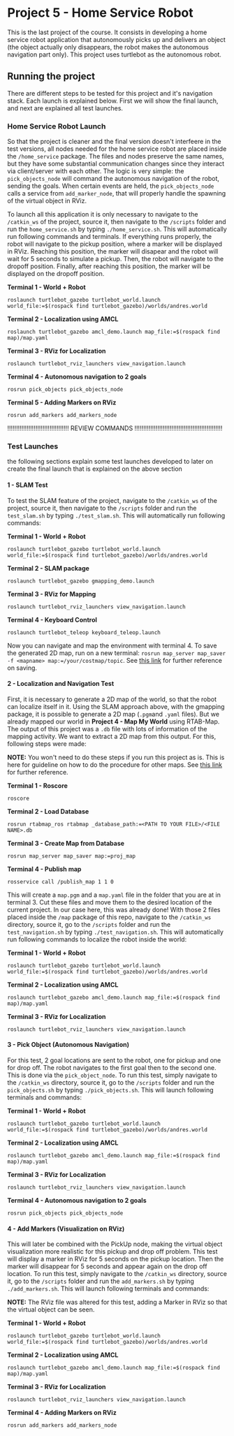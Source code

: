 # Project 5 - Home Service Robot

This is the last project of the course. It consists in developing a home service robot application that autonomously picks up and delivers an object (the object actually only disappears, the robot makes the autonomous navigation part only). This project uses turtlebot as the autonomous robot.


## Running the project

There are different steps to be tested for this project and it's navigation stack. Each launch is explained below. First we will show the final launch, and next are explained all test launches.

### Home Service Robot Launch

So that the project is cleaner and the final version doesn't interfeere in the test versions, all nodes needed for the home service robot are placed inside the `/home_service` package. The files and nodes preserve the same names, but they have some substantial communication changes since they interact via client/server with each other. The logic is very simple: the `pick_objects_node` will command the autonomous navigation of the robot, sending the goals. When certain events are held, the `pick_objects_node` calls a service from `add_marker_node`, that will properly handle the spawning of the virtual object in RViz.

To launch all this application it is only necessary to navigate to the `/catkin_ws` of the project, source it, then navigate to the `/scripts` folder and run the `home_service.sh` by typing `./home_service.sh`. This will automatically run following commands and terminals. If everything runs properly, the robot will navigate to the pickup position, where a marker will be displayed in RViz. Reaching this position, the marker will disapear and the robot will wait for 5 seconds to simulate a pickup. Then, the robot will navigate to the dropoff position. Finally, after reaching this position, the marker will be displayed on the dropoff position.

**Terminal 1 - World + Robot**
```
roslaunch turtlebot_gazebo turtlebot_world.launch world_file:=$(rospack find turtlebot_gazebo)/worlds/andres.world
```

**Terminal 2 - Localization using AMCL**
```
roslaunch turtlebot_gazebo amcl_demo.launch map_file:=$(rospack find map)/map.yaml
```

**Terminal 3 - RViz for Localization**
```
roslaunch turtlebot_rviz_launchers view_navigation.launch
```

**Terminal 4 - Autonomous navigation to 2 goals**
```
rosrun pick_objects pick_objects_node
```

**Terminal 5 - Adding Markers on RViz**
```
rosrun add_markers add_markers_node
```

!!!!!!!!!!!!!!!!!!!!!!!!!!!!!!!!!!! REVIEW COMMANDS !!!!!!!!!!!!!!!!!!!!!!!!!!!!!!!!!!!!!!!!!!!!!!!!!!

### Test Launches

the following sections explain some test launches developed to later on create the final launch that is explained on the above section

#### 1 - SLAM Test

To test the SLAM feature of the project, navigate to the `/catkin_ws` of the project, source it, then navigate to the `/scripts` folder and run the `test_slam.sh` by typing `./test_slam.sh`. This will automatically run following commands:

**Terminal 1 - World + Robot**
```
roslaunch turtlebot_gazebo turtlebot_world.launch world_file:=$(rospack find turtlebot_gazebo)/worlds/andres.world
```

**Terminal 2 - SLAM package**
```
roslaunch turtlebot_gazebo gmapping_demo.launch
```

**Terminal 3 - RViz for Mapping**
```
roslaunch turtlebot_rviz_launchers view_navigation.launch
```


**Terminal 4 - Keyboard Control**
```
roslaunch turtlebot_teleop keyboard_teleop.launch
```

Now you can navigate and map the environment with terminal 4. To save the generated 2D map, run on a new terminal: `rosrun map_server map_saver -f <mapname> map:=/your/costmap/topic`. See [this link](http://wiki.ros.org/map_server#map_saver) for further reference on saving.


#### 2 - Localization and Navigation Test

First, it is necessary to generate a 2D map of the world, so that the robot can localize itself in it. Using the SLAM approach above, with the gmapping package, it is possible to generate a 2D map (`.pgm`and `.yaml` files). But we already mapped our world in **Project 4 - Map My World** using RTAB-Map. The output of this project was a `.db` file with lots of information of the mapping activity. We want to extract a 2D map from this output. For this, following steps were made:

**NOTE:** You won't need to do these steps if you run this project as is. This is here for guideline on how to do the procedure for other maps. See [this link](https://answers.ros.org/question/217097/export-2d-map-from-rviz-andor-rtab-map/) for further reference.

**Terminal 1 - Roscore**
```
roscore
```

**Terminal 2 - Load Database**
```
rosrun rtabmap_ros rtabmap _database_path:=<PATH TO YOUR FILE>/<FILE NAME>.db
```

**Terminal 3 - Create Map from Database**
```
rosrun map_server map_saver map:=proj_map
```

**Terminal 4 - Publish map**
```
rosservice call /publish_map 1 1 0
```

This will create a `map.pgm` and a `map.yaml` file in the folder that you are at in terminal 3. Cut these files and move them to the desired location of the current project. In our case here, this was already done! With those 2 files placed inside the `/map` package of this repo, navigate to the `/catkin_ws` directory, source it, go to the `/scripts` folder and run the `test_navigation.sh` by typing `./test_navigation.sh`. This will automatically run following commands to localize the robot inside the world:

**Terminal 1 - World + Robot**
```
roslaunch turtlebot_gazebo turtlebot_world.launch world_file:=$(rospack find turtlebot_gazebo)/worlds/andres.world
```

**Terminal 2 - Localization using AMCL**
```
roslaunch turtlebot_gazebo amcl_demo.launch map_file:=$(rospack find map)/map.yaml
```

**Terminal 3 - RViz for Localization**
```
roslaunch turtlebot_rviz_launchers view_navigation.launch
```

#### 3 - Pick Object (Autonomous Navigation)

For this test, 2 goal locations are sent to the robot, one for pickup and one for drop off. The robot navigates to the first goal then to the second one. This is done via the `pick_object_node`. To run this test, simply navigate to the `/catkin_ws` directory, source it, go to the `/scripts` folder and run the `pick_objects.sh` by typing `./pick_objects.sh`. This will launch following terminals and commands:

**Terminal 1 - World + Robot**
```
roslaunch turtlebot_gazebo turtlebot_world.launch world_file:=$(rospack find turtlebot_gazebo)/worlds/andres.world
```

**Terminal 2 - Localization using AMCL**
```
roslaunch turtlebot_gazebo amcl_demo.launch map_file:=$(rospack find map)/map.yaml
```

**Terminal 3 - RViz for Localization**
```
roslaunch turtlebot_rviz_launchers view_navigation.launch
```

**Terminal 4 - Autonomous navigation to 2 goals**
```
rosrun pick_objects pick_objects_node
```

#### 4 - Add Markers (Visualization on RViz)

This will later be combined with the PickUp node, making the virtual object visualization more realistic for this pickup and drop off problem. This test will display a marker in RViz for 5 seconds on the pickup location. Then the marker will disappear for 5 seconds and appear again on the drop off location. To run this test, simply navigate to the `/catkin_ws` directory, source it, go to the `/scripts` folder and run the `add_markers.sh` by typing `./add_markers.sh`. This will launch following terminals and commands:

**NOTE:** The RViz file was altered for this test, adding a Marker in RViz so that the virtual object can be seen.

**Terminal 1 - World + Robot**
```
roslaunch turtlebot_gazebo turtlebot_world.launch world_file:=$(rospack find turtlebot_gazebo)/worlds/andres.world
```

**Terminal 2 - Localization using AMCL**
```
roslaunch turtlebot_gazebo amcl_demo.launch map_file:=$(rospack find map)/map.yaml
```

**Terminal 3 - RViz for Localization**
```
roslaunch turtlebot_rviz_launchers view_navigation.launch
```

**Terminal 4 - Adding Markers on RViz**
```
rosrun add_markers add_markers_node
```